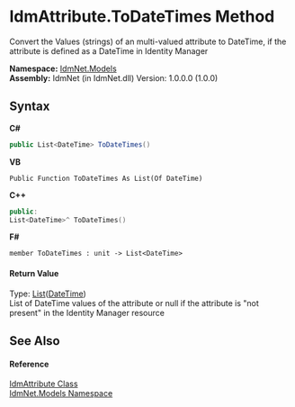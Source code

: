 # IdmAttribute.ToDateTimes Method 
 

Convert the Values (strings) of an multi-valued attribute to DateTime, if the attribute is defined as a DateTime in Identity Manager

**Namespace:**&nbsp;<a href="N_IdmNet_Models">IdmNet.Models</a><br />**Assembly:**&nbsp;IdmNet (in IdmNet.dll) Version: 1.0.0.0 (1.0.0)

## Syntax

**C#**<br />
``` C#
public List<DateTime> ToDateTimes()
```

**VB**<br />
``` VB
Public Function ToDateTimes As List(Of DateTime)
```

**C++**<br />
``` C++
public:
List<DateTime>^ ToDateTimes()
```

**F#**<br />
``` F#
member ToDateTimes : unit -> List<DateTime> 

```


#### Return Value
Type: <a href="http://msdn2.microsoft.com/en-us/library/6sh2ey19" target="_blank">List</a>(<a href="http://msdn2.microsoft.com/en-us/library/03ybds8y" target="_blank">DateTime</a>)<br />List of DateTime values of the attribute or null if the attribute is "not present" in the Identity Manager resource

## See Also


#### Reference
<a href="T_IdmNet_Models_IdmAttribute">IdmAttribute Class</a><br /><a href="N_IdmNet_Models">IdmNet.Models Namespace</a><br />